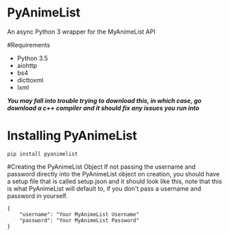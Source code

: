 # PyAnimeList
An async Python 3 wrapper for the MyAnimeList API

#Requirements
* Python 3.5
* aiohttp
* bs4
* dicttoxml
* lxml

***You may fall into trouble trying to download this, in which case, go download a c++ compiler and it should fix any issues you run into***


# Installing PyAnimeList
 ```
 pip install pyanimelist
 ```

#Creating the PyAnimeList Object
If not passing the username and password directly into the PyAnimeList object on creation, 
you should have a setup file that is called setup.json and it should look like this, note that this is what PyAnimeList will default to,
if you don't pass a username and password in yourself.
```
{
    "username": "Your MyAnimeList Username"
    "password": "Your MyAnimeList Password"
}
```